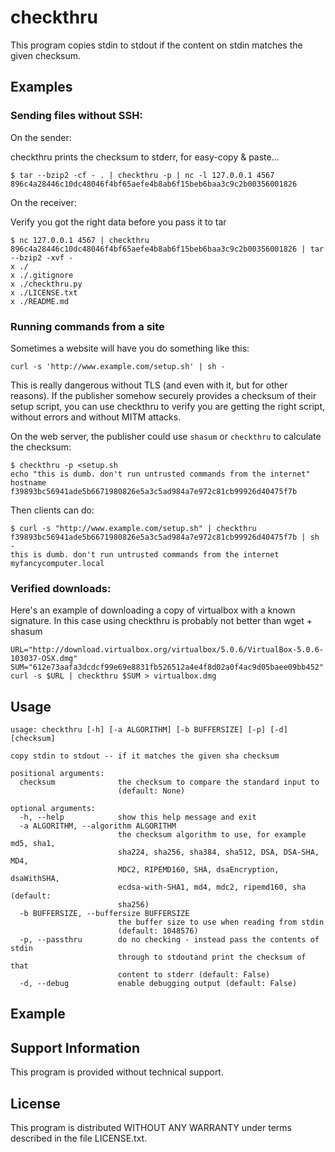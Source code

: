 # checkthru

This program copies stdin to stdout if the content on stdin matches the given
checksum.

## Examples

### Sending files without SSH:

On the sender:

checkthru prints the checksum to stderr, for easy-copy & paste...

    $ tar --bzip2 -cf - . | checkthru -p | nc -l 127.0.0.1 4567
    896c4a28446c10dc48046f4bf65aefe4b8ab6f15beb6baa3c9c2b00356001826

On the receiver:

Verify you got the right data before you pass it to tar

    $ nc 127.0.0.1 4567 | checkthru 896c4a28446c10dc48046f4bf65aefe4b8ab6f15beb6baa3c9c2b00356001826 | tar --bzip2 -xvf -
    x ./
    x ./.gitignore
    x ./checkthru.py
    x ./LICENSE.txt
    x ./README.md

### Running commands from a site

Sometimes a website will have you do something like this:

    curl -s 'http://www.example.com/setup.sh' | sh -

This is really dangerous without TLS (and even with it, but for other reasons).
If the publisher somehow securely provides a checksum of their setup script, you
can use checkthru to verify you are getting the right script, without errors and
without MITM attacks.

On the web server, the publisher could use `shasum` or `checkthru` to calculate
the checksum:

    $ checkthru -p <setup.sh
    echo "this is dumb. don't run untrusted commands from the internet"
    hostname
    f39893bc56941ade5b6671980826e5a3c5ad984a7e972c81cb99926d40475f7b

Then clients can do:

    $ curl -s "http://www.example.com/setup.sh" | checkthru f39893bc56941ade5b6671980826e5a3c5ad984a7e972c81cb99926d40475f7b | sh -
    this is dumb. don't run untrusted commands from the internet
    myfancycomputer.local

### Verified downloads:

Here's an example of downloading a copy of virtualbox with a known signature. In this case using checkthru is probably not better than wget + shasum

    URL="http://download.virtualbox.org/virtualbox/5.0.6/VirtualBox-5.0.6-103037-OSX.dmg"
    SUM="612e73aafa3dcdcf99e69e8831fb526512a4e4f8d02a0f4ac9d05baee09bb452"    
    curl -s $URL | checkthru $SUM > virtualbox.dmg

##  Usage

    usage: checkthru [-h] [-a ALGORITHM] [-b BUFFERSIZE] [-p] [-d] [checksum]

    copy stdin to stdout -- if it matches the given sha checksum

    positional arguments:
      checksum              the checksum to compare the standard input to
                            (default: None)

    optional arguments:
      -h, --help            show this help message and exit
      -a ALGORITHM, --algorithm ALGORITHM
                            the checksum algorithm to use, for example md5, sha1,
                            sha224, sha256, sha384, sha512, DSA, DSA-SHA, MD4,
                            MDC2, RIPEMD160, SHA, dsaEncryption, dsaWithSHA,
                            ecdsa-with-SHA1, md4, mdc2, ripemd160, sha (default:
                            sha256)
      -b BUFFERSIZE, --buffersize BUFFERSIZE
                            the buffer size to use when reading from stdin
                            (default: 1048576)
      -p, --passthru        do no checking - instead pass the contents of stdin
                            through to stdoutand print the checksum of that
                            content to stderr (default: False)
      -d, --debug           enable debugging output (default: False)


## Example



## Support Information

This program is provided without technical support.

## License

This program is distributed WITHOUT ANY WARRANTY under terms described in the file LICENSE.txt.
